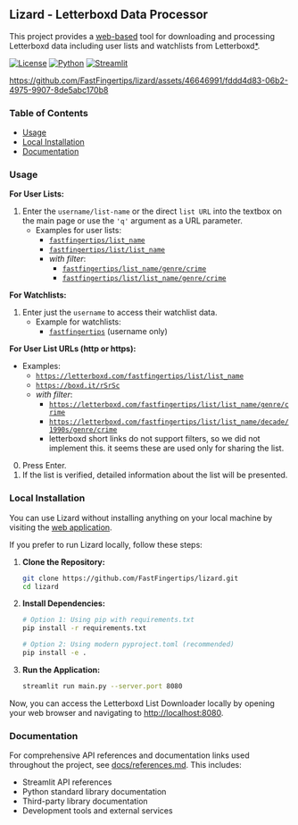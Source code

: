 ## Lizard - Letterboxd Data Processor

This project provides a [web-based](https://lizard.streamlit.app/) tool for downloading and processing Letterboxd data including user lists and watchlists from Letterboxd[*](https://letterboxd.com/about).

[![License](https://img.shields.io/badge/License-MIT-blue.svg)](https://opensource.org/licenses/MIT) [![Python](https://img.shields.io/badge/Python-3.12.10-blue)](https://www.python.org) [![Streamlit](https://img.shields.io/badge/Streamlit-1.30.0-green)](https://streamlit.io)

https://github.com/FastFingertips/lizard/assets/46646991/fddd4d83-06b2-4975-9907-8de5abc170b8

### Table of Contents

- [Usage](#usage)
- [Local Installation](#local-installation)
- [Documentation](#documentation)

### Usage

**For User Lists:**
1. Enter the `username/list-name` or the direct `list URL` into the textbox on the main page or use the `'q'` argument as a URL parameter.
   - Examples for user lists:
     - [`fastfingertips/list_name`](https://lizard.streamlit.app/?q=fastfingertips/list_name)
     - [`fastfingertips/list/list_name`](https://lizard.streamlit.app/?q=fastfingertips/list/list_name)
     - _with filter_:
       - [`fastfingertips/list_name/genre/crime`](https://lizard.streamlit.app/?q=fastfingertips/list_name/genre/crime)
       - [`fastfingertips/list/list_name/genre/crime`](https://lizard.streamlit.app/?q=fastfingertips/list/list_name/genre/crime)

**For Watchlists:**
1. Enter just the `username` to access their watchlist data.
   - Example for watchlists:
     - [`fastfingertips`](https://lizard.streamlit.app/?q=fastfingertips) (username only)

**For User List URLs (http or https):**
   - Examples:
     - [`https://letterboxd.com/fastfingertips/list/list_name`](https://lizard.streamlit.app/?q=https://letterboxd.com/fastfingertips/list/list_name)
     - [`https://boxd.it/rSrSc`](https://lizard.streamlit.app/?q=https://boxd.it/rSrSc)
     - _with filter_:
       - [`https://letterboxd.com/fastfingertips/list/list_name/genre/crime`](https://lizard.streamlit.app/?q=https://letterboxd.com/fastfingertips/list/list_name/genre/crime)
       - [`https://letterboxd.com/fastfingertips/list/list_name/decade/1990s/genre/crime`](https://lizard.streamlit.app/?q=https://letterboxd.com/fastfingertips/list/list_name/decade/1990s/genre/crime)
       - letterboxd short links do not support filters, so we did not implement this. it seems these are used only for sharing the list.
0. Press Enter.
0. If the list is verified, detailed information about the list will be presented.

### Local Installation
You can use Lizard without installing anything on your local machine by visiting the [web application](https://lizard.streamlit.app/).

If you prefer to run Lizard locally, follow these steps:

1. **Clone the Repository:**
    ```bash
    git clone https://github.com/FastFingertips/lizard.git
    cd lizard
    ```

2. **Install Dependencies:**
    ```bash
    # Option 1: Using pip with requirements.txt
    pip install -r requirements.txt

    # Option 2: Using modern pyproject.toml (recommended)
    pip install -e .
    ```

3. **Run the Application:**
    ```bash
    streamlit run main.py --server.port 8080
    ```

Now, you can access the Letterboxd List Downloader locally by opening your web browser and navigating to [http://localhost:8080](http://localhost:8080).

### Documentation

For comprehensive API references and documentation links used throughout the project, see [docs/references.md](docs/references.md). This includes:

- Streamlit API references
- Python standard library documentation
- Third-party library documentation
- Development tools and external services
